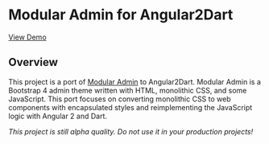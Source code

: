# Modular Admin for Angular2Dart

[View Demo](https://hyperiongray.github.io/ng2_modular_admin/build/web/)

## Overview

This project is a port of [Modular
Admin](https://github.com/modularcode/modular-admin-html) to Angular2Dart. Modular Admin is a Bootstrap 4 admin theme written with HTML, monolithic CSS,
and some JavaScript. This port focuses on converting monolithic CSS to web
components with encapsulated styles and reimplementing the JavaScript logic with
Angular 2 and Dart.

*This project is still alpha quality. Do not use it in your production projects!*
